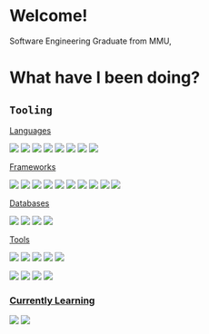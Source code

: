 # Welcome!

Software Engineering Graduate from MMU, 

# What have I been doing?
<!-- LATESTCOMMIT:START -->
<!-- LATESTCOMMIT:END -->

## `Tooling`
<!-- Languages -->
<ins>Languages</ins>
<p>
  <img src='https://img.shields.io/badge/Python-3776AB?logo=python&logoColor=fff'/>
  <img src='https://img.shields.io/badge/Go-%2300ADD8.svg?&logo=go&logoColor=white'/>
  <img src='https://img.shields.io/badge/Java-%23ED8B00.svg?logo=openjdk&logoColor=white'/>
  <img src='https://img.shields.io/badge/HTML-%23E34F26.svg?logo=html5&logoColor=white'/>
  <img src='https://img.shields.io/badge/CSS-639?logo=css&logoColor=fff'/>
  <img src='https://img.shields.io/badge/Sass-C69?logo=sass&logoColor=fff'/>
  <img src='https://img.shields.io/badge/TypeScript-3178C6?logo=typescript&logoColor=fff'/>
  <img src='https://img.shields.io/badge/JavaScript-F7DF1E?logo=javascript&logoColor=000'/>
</p>

<!-- Frameworks -->
<ins>Frameworks</ins>
<p>
  <img src='https://img.shields.io/badge/React-%2320232a.svg?logo=react&logoColor=%2361DAFB'/>
  <img src='https://img.shields.io/badge/React_Native-%2320232a.svg?logo=react&logoColor=%2361DAFB'/>
  <img src='https://img.shields.io/badge/React%20Hook%20Form-EC5990?logo=reacthookform&logoColor=fff'/>
  <img src='https://img.shields.io/badge/Vue.js-4FC08D?logo=vuedotjs&logoColor=fff'/>
  <img src='https://img.shields.io/badge/Pydantic-E92063?logo=Pydantic&logoColor=white'/>
  <img src='https://custom-icon-badges.demolab.com/badge/Iris-%2300ADD8?logo=iris-hero&logoColor=white'/>
  <img src='https://img.shields.io/badge/Expo-000020?logo=expo&logoColor=fff'/>
  <img src='https://img.shields.io/badge/FastAPI-009485.svg?logo=fastapi&logoColor=white'/>
  <img src='https://img.shields.io/badge/Node.js-6DA55F?logo=node.js&logoColor=white'/>
  <img src='https://img.shields.io/badge/PySide-%2341cd52.svg?logo=qt&logoColor=white'/>
  <img src=''/>
</p>

<ins>Databases</ins>
<p>
  <img src='https://img.shields.io/badge/Postgres-%23316192.svg?logo=postgresql&logoColor=white'/>
  <img src='https://img.shields.io/badge/MySQL-4479A1?logo=mysql&logoColor=fff'/>
  <img src='https://img.shields.io/badge/MariaDB-003545?logo=mariadb&logoColor=white'/>
  <img src='https://img.shields.io/badge/SQLite-%2307405e.svg?logo=sqlite&logoColor=white'/>
</p>

<!-- Tools -->
<ins>Tools</ins>
<p>
  <img src='https://custom-icon-badges.demolab.com/badge/Visual%20Studio%20Code-0078d7.svg?logo=vsc&logoColor=white'/>
  <img src='https://img.shields.io/badge/Eclipse-FE7A16.svg?logo=Eclipse&logoColor=white'/>
  <img src='https://img.shields.io/badge/Postman-E0531F.svg?logo=postman&logoColor=white'/>
  <img src='https://img.shields.io/badge/Notepad++-90E59A.svg?&logo=notepad%2b%2b&logoColor=black'/>
  <img src='https://custom-icon-badges.demolab.com/badge/HxD-303030.svg?logo=hxd&logoColor=white'/>
</p>
<p>
  <img src='https://img.shields.io/badge/PyCharm-000?logo=pycharm&logoColor=fff'/>
  <img src='https://img.shields.io/badge/GoLand-000?logo=goland&logoColor=fff'/>
  <img src='https://img.shields.io/badge/IntelliJIDEA-000000.svg?logo=intellij-idea&logoColor=white'/>
  <img src='https://img.shields.io/badge/Rider-000?logo=rider&logoColor=fff'/>
</p>

### <ins>Currently Learning</ins>
<p>
  <img src='https://custom-icon-badges.demolab.com/badge/C%23-%23239120.svg?logo=cshrp&logoColor=white'/>
  <img src='https://img.shields.io/badge/Blazor-512BD4?logo=blazor&logoColor=fff'/>
</p>

<!--
**Too-Zestyy/Too-Zestyy** is a ✨ _special_ ✨ repository because its `README.md` (this file) appears on your GitHub profile.

Here are some ideas to get you started:

- 🔭 I’m currently working on ...
- 🌱 I’m currently learning ...
- 👯 I’m looking to collaborate on ...
- 🤔 I’m looking for help with ...
- 💬 Ask me about ...
- 📫 How to reach me: ...
- 😄 Pronouns: ...
- ⚡ Fun fact: ...
-->
